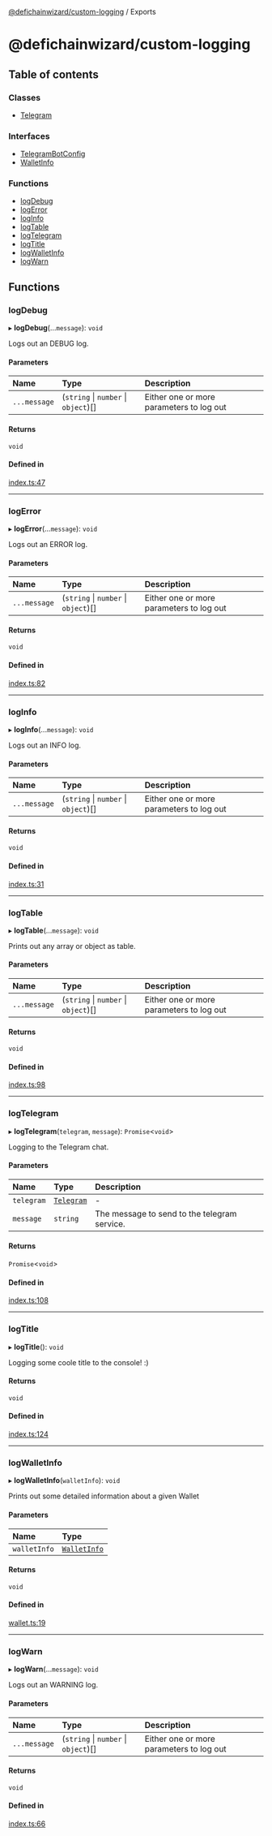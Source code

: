 [@defichainwizard/custom-logging](README.md) / Exports

# @defichainwizard/custom-logging

## Table of contents

### Classes

- [Telegram](classes/Telegram.md)

### Interfaces

- [TelegramBotConfig](interfaces/TelegramBotConfig.md)
- [WalletInfo](interfaces/WalletInfo.md)

### Functions

- [logDebug](modules.md#logdebug)
- [logError](modules.md#logerror)
- [logInfo](modules.md#loginfo)
- [logTable](modules.md#logtable)
- [logTelegram](modules.md#logtelegram)
- [logTitle](modules.md#logtitle)
- [logWalletInfo](modules.md#logwalletinfo)
- [logWarn](modules.md#logwarn)

## Functions

### logDebug

▸ **logDebug**(...`message`): `void`

Logs out an DEBUG log.

#### Parameters

| Name | Type | Description |
| :------ | :------ | :------ |
| `...message` | (`string` \| `number` \| `object`)[] | Either one or more parameters to log out |

#### Returns

`void`

#### Defined in

[index.ts:47](https://github.com/DeFiChain-Wizard/custom-logging/blob/92e4d3d/src/index.ts#L47)

___

### logError

▸ **logError**(...`message`): `void`

Logs out an ERROR log.

#### Parameters

| Name | Type | Description |
| :------ | :------ | :------ |
| `...message` | (`string` \| `number` \| `object`)[] | Either one or more parameters to log out |

#### Returns

`void`

#### Defined in

[index.ts:82](https://github.com/DeFiChain-Wizard/custom-logging/blob/92e4d3d/src/index.ts#L82)

___

### logInfo

▸ **logInfo**(...`message`): `void`

Logs out an INFO log.

#### Parameters

| Name | Type | Description |
| :------ | :------ | :------ |
| `...message` | (`string` \| `number` \| `object`)[] | Either one or more parameters to log out |

#### Returns

`void`

#### Defined in

[index.ts:31](https://github.com/DeFiChain-Wizard/custom-logging/blob/92e4d3d/src/index.ts#L31)

___

### logTable

▸ **logTable**(...`message`): `void`

Prints out any array or object as table.

#### Parameters

| Name | Type | Description |
| :------ | :------ | :------ |
| `...message` | (`string` \| `number` \| `object`)[] | Either one or more parameters to log out |

#### Returns

`void`

#### Defined in

[index.ts:98](https://github.com/DeFiChain-Wizard/custom-logging/blob/92e4d3d/src/index.ts#L98)

___

### logTelegram

▸ **logTelegram**(`telegram`, `message`): `Promise`<`void`\>

Logging to the Telegram chat.

#### Parameters

| Name | Type | Description |
| :------ | :------ | :------ |
| `telegram` | [`Telegram`](classes/Telegram.md) | - |
| `message` | `string` | The message to send to the telegram service. |

#### Returns

`Promise`<`void`\>

#### Defined in

[index.ts:108](https://github.com/DeFiChain-Wizard/custom-logging/blob/92e4d3d/src/index.ts#L108)

___

### logTitle

▸ **logTitle**(): `void`

Logging some coole title to the console! :)

#### Returns

`void`

#### Defined in

[index.ts:124](https://github.com/DeFiChain-Wizard/custom-logging/blob/92e4d3d/src/index.ts#L124)

___

### logWalletInfo

▸ **logWalletInfo**(`walletInfo`): `void`

Prints out some detailed information about a given Wallet

#### Parameters

| Name | Type |
| :------ | :------ |
| `walletInfo` | [`WalletInfo`](interfaces/WalletInfo.md) |

#### Returns

`void`

#### Defined in

[wallet.ts:19](https://github.com/DeFiChain-Wizard/custom-logging/blob/92e4d3d/src/wallet.ts#L19)

___

### logWarn

▸ **logWarn**(...`message`): `void`

Logs out an WARNING log.

#### Parameters

| Name | Type | Description |
| :------ | :------ | :------ |
| `...message` | (`string` \| `number` \| `object`)[] | Either one or more parameters to log out |

#### Returns

`void`

#### Defined in

[index.ts:66](https://github.com/DeFiChain-Wizard/custom-logging/blob/92e4d3d/src/index.ts#L66)
